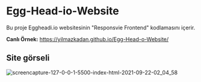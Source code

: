 # Egg-Head-io-Website
Bu proje Eggheadi.io websitesinin "Responsvie Frontend" kodlamasını içerir.

**Canlı Örnek:**  https://yilmazkadan.github.io/Egg-Head-o-Website/

## Site görseli
![screencapture-127-0-0-1-5500-index-html-2021-09-22-02_04_58](https://user-images.githubusercontent.com/44698680/134259016-73dc5b1a-69c0-4a35-8920-37906c14faaf.png)

